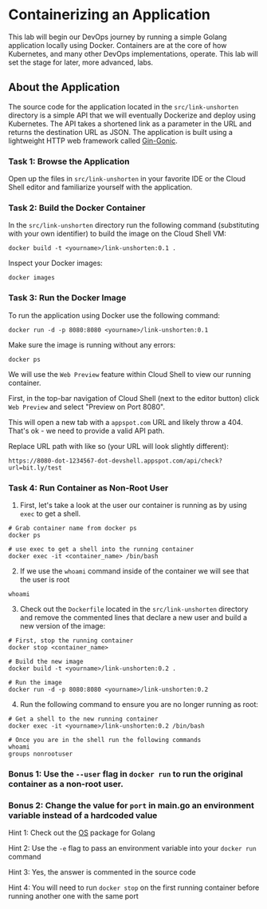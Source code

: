 # Containerizing an Application

This lab will begin our DevOps journey by running a simple Golang application locally using Docker. Containers are at the core of how Kubernetes, and many other DevOps implementations, operate. This lab will set the stage for later, more advanced, labs.

## About the Application
The source code for the application located in the `src/link-unshorten` directory is a simple API that we will eventually Dockerize and deploy using Kubernetes. The API takes a shortened link as a parameter in the URL and returns the destination URL as JSON. The application is built using a lightweight HTTP web framework called [Gin-Gonic](https://github.com/gin-gonic/gin).

### Task 1: Browse the Application
Open up the files in `src/link-unshorten` in your favorite IDE or the Cloud Shell editor and familiarize yourself with the application.

### Task 2: Build the Docker Container 
In the `src/link-unshorten` directory run the following command (substituting <yourname> with your own identifier) to build the image on the Cloud Shell VM:
```
docker build -t <yourname>/link-unshorten:0.1 .
```

Inspect your Docker images:
```
docker images
```

### Task 3: Run the Docker Image
To run the application using Docker use the following command:
```
docker run -d -p 8080:8080 <yourname>/link-unshorten:0.1
```

Make sure the image is running without any errors:
```
docker ps
```
We will use the `Web Preview` feature within Cloud Shell to view our running container.

First, in the top-bar navigation of Cloud Shell (next to the editor button) click `Web Preview` and select "Preview on Port 8080".

This will open a new tab with a `appspot.com` URL and likely throw a 404. That's ok - we need to provide a valid API path.

Replace URL path with like so (your URL will look slightly different):

`https://8080-dot-1234567-dot-devshell.appspot.com/api/check?url=bit.ly/test`

### Task 4: Run Container as Non-Root User
1. First, let's take a look at the user our container is running as by using `exec` to get a shell.
```
# Grab container name from docker ps
docker ps

# use exec to get a shell into the running container
docker exec -it <container_name> /bin/bash
```

2. If we use the `whoami` command inside of the container we will see that the user is root
```
whoami
```
3. Check out the `Dockerfile` located in the `src/link-unshorten` directory and remove the commented lines that declare a new user and build a new version of the image:

```
# First, stop the running container
docker stop <container_name>

# Build the new image
docker build -t <yourname>/link-unshorten:0.2 .

# Run the image
docker run -d -p 8080:8080 <yourname>/link-unshorten:0.2
```

4. Run the following command to ensure you are no longer running as root:

```
# Get a shell to the new running container
docker exec -it <yourname>/link-unshorten:0.2 /bin/bash

# Once you are in the shell run the following commands
whoami
groups nonrootuser
```

### Bonus 1: Use the `--user` flag in `docker run` to run the original container as a non-root user.

### Bonus 2: Change the value for `port` in main.go an environment variable instead of a hardcoded value

Hint 1: Check out the [OS](https://golang.org/pkg/os) package for Golang

Hint 2: Use the `-e` flag to pass an environment variable into your `docker run` command

Hint 3: Yes, the answer is commented in the source code

Hint 4: You will need to run `docker stop` on the first running container before running another one with the same port

